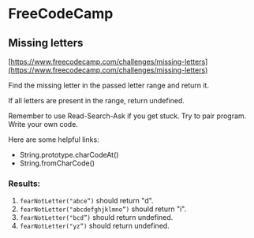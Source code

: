# FreeCodeCamp
## Missing letters 

[https://www.freecodecamp.com/challenges/missing-letters](https://www.freecodecamp.com/challenges/missing-letters)

Find the missing letter in the passed letter range and return it.

If all letters are present in the range, return undefined.

Remember to use Read-Search-Ask if you get stuck. Try to pair program. Write your own code.

Here are some helpful links:

* String.prototype.charCodeAt()
* String.fromCharCode()

### Results:
1. `fearNotLetter("abce”)` should return "d".
2. `fearNotLetter("abcdefghjklmno”)` should return "i".
3. `fearNotLetter("bcd”)` should return undefined.
4. `fearNotLetter("yz”)` should return undefined.
